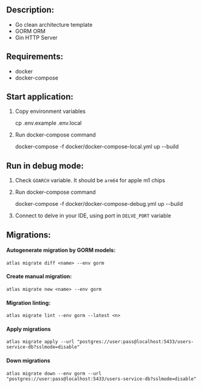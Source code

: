 ## Description:
- Go clean architecture template
- GORM ORM
- Gin HTTP Server

## Requirements:
- docker
- docker-compose

## Start application:

1. Copy environment variables


    cp .env.example .env.local
3. Run docker-compose command


    docker-compose -f docker/docker-compose-local.yml up --build

## Run in debug mode:
1. Check `GOARCH` variable. It should be `arm64` for apple m1 chips
2. Run docker-compose command


    docker-compose -f docker/docker-compose-debug.yml up --build
3. Connect to delve in your IDE, using port in `DELVE_PORT` variable


## Migrations:

#### Autogenerate migration by GORM models:

    atlas migrate diff <name> --env gorm

#### Create manual migration:

    atlas migrate new <name> --env gorm

#### Migration linting:

    atlas migrate lint --env gorm --latest <n>

#### Apply migrations

    atlas migrate apply --url "postgres://user:pass@localhost:5433/users-service-db?sslmode=disable"

#### Down migrations

    atlas migrate down --env gorm --url "postgres://user:pass@localhost:5433/users-service-db?sslmode=disable"
